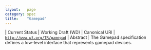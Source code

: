 ```yaml
---
layout:   page
category: spec
title:    "Gamepad"
---
```


| Current Status | Working Draft (WD)
| Canonical URI | [`http://www.w3.org/TR/gamepad`](http://www.w3.org/TR/gamepad)
| Abstract | The Gamepad specification defines a low-level interface that represents gamepad devices.